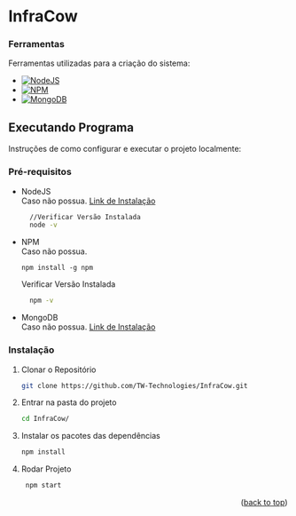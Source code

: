  <a id="readme-top"></a>

<!-- ABOUT THE PROJECT -->
# InfraCow

### Ferramentas

Ferramentas utilizadas para a criação do sistema:

* [![NodeJS][NodeJS]][NodeJS-url]
* [![NPM][NPM]][NPM-url]
* [![MongoDB][MongoDB]][MongoDB-url]

<!-- GETTING STARTED -->
## Executando Programa

Instruções de como configurar e executar o projeto localmente:

### Pré-requisitos

* NodeJS<br>
  Caso não possua. [Link de Instalação](https://nodejs.org/pt/download/)
  ```sh
    //Verificar Versão Instalada
    node -v
  ```
* NPM <br>
  Caso não possua. 
  ```
  npm install -g npm
  ```
  Verificar Versão Instalada
  ```sh
    npm -v
  ```
* MongoDB <br>
  Caso não possua. [Link de Instalação](https://www.mongodb.com/try/download/compass)

### Instalação

1. Clonar o Repositório
   ```sh
   git clone https://github.com/TW-Technologies/InfraCow.git
   ```
2. Entrar na pasta do projeto
   ```sh
   cd InfraCow/
   ```
3. Instalar os pacotes das dependências 
   ```sh
   npm install
   ```
4. Rodar Projeto
   ```sh
    npm start
   ```

<p align="right">(<a href="#readme-top">back to top</a>)</p>



<!-- MARKDOWN LINKS & IMAGES -->
<!-- https://www.markdownguide.org/basic-syntax/#reference-style-links -->
[NodeJS]: https://img.shields.io/badge/node.js-6DA55F?style=for-the-badge&logo=node.js&logoColor=white
[NodeJS-url]: https://nodejs.org/pt/learn/getting-started/introduction-to-nodejs
[NPM]: https://img.shields.io/badge/npm-CB3837?style=for-the-badge&logo=npm&logoColor=white
[NPM-url]: https://docs.npmjs.com/cli/v11/commands/npm
[MongoDB]: https://img.shields.io/badge/mongodb-323330?style=for-the-badge&logo=mongodb&logoColor=%2347A248
[MongoDB-url]: https://www.mongodb.com/try/download/compass
